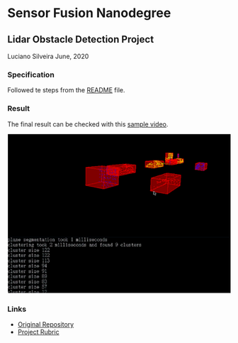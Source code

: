 # Sensor Fusion Nanodegree

## Lidar Obstacle Detection Project
Luciano Silveira
June, 2020

### Specification

Followed te steps from the [README](./README.md) file.

### Result

The final result can be checked with this [sample video](./data/sample01.mp4).

![Sample](./data/sample01.png)

### Links

 * [Original Repository](https://github.com/udacity/SFND_Lidar_Obstacle_Detection)
 * [Project Rubric](https://review.udacity.com/#!/rubrics/2529/view)
